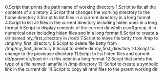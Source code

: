 0.Script that prints the path name of working directory
1.Script to list all the contents of a diretory
2.Script that changes the working directory to the home directory
3.Script to list files in a current  directory in a long format
4.Script to list all files in the current directory including hiden ones in a long format
5.Script to display contents of the current dir whith user&group id in numerical oder including hiden files and in a long format
6.Script to create a dir named my_first_directory in /root/
7.Script to move file betty from /tmp to /tmp/my_first_directory
8.Script to delete file betty from /tmp/my_first_directory
9.Script to delete dir my_first_directory
10.Script to change to the previouse directory
11.Script to list hiden files and current dir/parent dir/boot dir in this oder in a long format
12.Script that prints the type of a file named iamafile in /tmp directory
13-Script to create a symbolic link in the current dir
14.Script to copy all html files to the parent working dir
